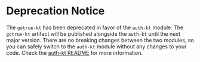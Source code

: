 # Deprecation Notice

The `gotrue-kt` has been deprecated in favor of the `auth-kt` module. The `gotrue-kt` artifact will be published alongside the `auth-kt` until the next major version. There are no breaking changes between the two modules, so you can safely switch to the `auth-kt` module without any changes to your code.
Check the [auth-kt README](/Auth/README.md) for more information.